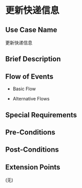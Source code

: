 更新快递信息
===========

## Use Case Name

更新快递信息

## Brief Description



## Flow of Events

- Basic Flow



- Alternative Flows



## Special Requirements



## Pre-Conditions



## Post-Conditions



## Extension Points

(无)
